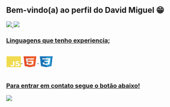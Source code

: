 ## Bem-vindo(a) ao perfil do David Miguel 😁

 <div>
   <a href="https://github.com/David-Miguel007">
   <img height="180em" src="https://github-readme-stats.vercel.app/api?username=David-Miguel007&show_icons=true&theme=dark&include_all_commits=true&count_private=true"/>
   <img height="180em" src="https://github-readme-stats.vercel.app/api/top-langs/?username=David-Miguel007&layout=compact&langs_count=6&theme=tokyonight"/>
</div>

 ### Linguagens que tenho experiencia;
 
<div style="display: inline_block"><br>
  <img align="center" alt="Js" height="30" width="40" src="https://raw.githubusercontent.com/devicons/devicon/master/icons/javascript/javascript-plain.svg">
  <img align="center" alt="HTML" height="30" width="40" src="https://raw.githubusercontent.com/devicons/devicon/master/icons/html5/html5-original.svg">
  <img align="center" alt="CSS" height="30" width="40" src="https://raw.githubusercontent.com/devicons/devicon/master/icons/css3/css3-original.svg">
</div>
 
<br>
 
### Para entrar em contato segue o botão abaixo!
 
<div> 
  <a href = "d.moraes053@gmail.com"><img src="https://img.shields.io/badge/-Gmail-%23333?style=for-the-badge&logo=gmail&logoColor=white" target="_blank"></a>
</div>
